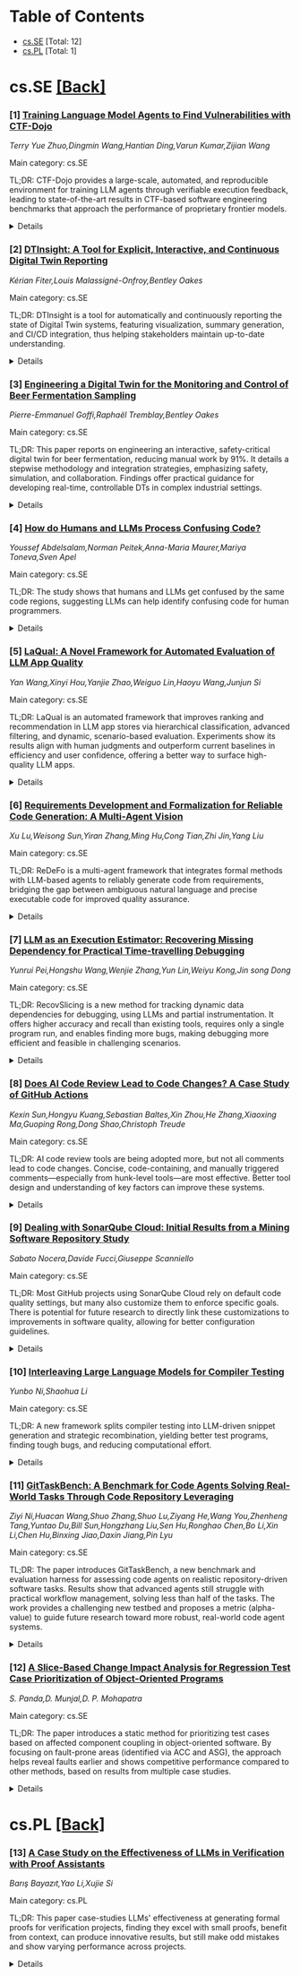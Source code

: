 <div id=toc></div>

# Table of Contents

- [cs.SE](#cs.SE) [Total: 12]
- [cs.PL](#cs.PL) [Total: 1]


<div id='cs.SE'></div>

# cs.SE [[Back]](#toc)

### [1] [Training Language Model Agents to Find Vulnerabilities with CTF-Dojo](https://arxiv.org/abs/2508.18370)
*Terry Yue Zhuo,Dingmin Wang,Hantian Ding,Varun Kumar,Zijian Wang*

Main category: cs.SE

TL;DR: CTF-Dojo provides a large-scale, automated, and reproducible environment for training LLM agents through verifiable execution feedback, leading to state-of-the-art results in CTF-based software engineering benchmarks that approach the performance of proprietary frontier models.


<details>
  <summary>Details</summary>
Motivation: Current training of LLMs with executable environments is limited by the scarcity and inflexibility of such platforms. There is a need for scalable, reproducible environments for verifiable feedback to develop more capable machine learning agents without heavy manual effort or proprietary data.

Method: The authors developed CTF-Dojo, an executable runtime comprising 658 Docker-based CTF challenges, and CTF-Forge, an automated tool for transforming public artifacts into execution environments. They trained LLM agents with execution-verified feedback and evaluated them against established CTF benchmarks.

Result: Training on 486 high-quality trajectories from CTF-Dojo yielded up to 11.6% absolute improvement over strong baselines in three benchmarks, with the top model achieving 31.9% Pass@1. This performance rivals that of leading closed-source models, demonstrating the platform's effectiveness.

Conclusion: Execution-grounded training signals using CTF-style challenges can significantly improve the performance of large language model agents, achieving results competitive with frontier proprietary models.

Abstract: Large language models (LLMs) have demonstrated exceptional capabilities when
trained within executable runtime environments, notably excelling at software
engineering tasks through verified feedback loops. Yet, scalable and
generalizable execution-grounded environments remain scarce, limiting progress
in training more capable ML agents. We introduce CTF-Dojo, the first
large-scale executable runtime tailored for training LLMs with verifiable
feedback, featuring 658 fully functional Capture-The-Flag (CTF)-style
challenges containerized in Docker with guaranteed reproducibility. To enable
rapid scaling without manual intervention, we develop CTF-Forge, an automated
pipeline that transforms publicly available artifacts into ready-to-use
execution environments in minutes, eliminating weeks of expert configuration
traditionally required. We trained LLM-based agents on just 486 high-quality,
execution-verified trajectories from CTF-Dojo, achieving up to 11.6% absolute
gains over strong baselines across three competitive benchmarks: InterCode-CTF,
NYU CTF Bench, and Cybench. Our best-performing 32B model reaches 31.9% Pass@1,
establishing a new open-weight state-of-the-art that rivals frontier models
like DeepSeek-V3-0324 and Gemini-2.5-Flash. By framing CTF-style tasks as a
benchmark for executable-agent learning, CTF-Dojo demonstrates that
execution-grounded training signals are not only effective but pivotal in
advancing high-performance ML agents without dependence on costly proprietary
systems.

</details>


### [2] [DTInsight: A Tool for Explicit, Interactive, and Continuous Digital Twin Reporting](https://arxiv.org/abs/2508.18431)
*Kérian Fiter,Louis Malassigné-Onfroy,Bentley Oakes*

Main category: cs.SE

TL;DR: DTInsight is a tool for automatically and continuously reporting the state of Digital Twin systems, featuring visualization, summary generation, and CI/CD integration, thus helping stakeholders maintain up-to-date understanding.


<details>
  <summary>Details</summary>
Motivation: As Digital Twin systems evolve over time, stakeholders need effective tools to track their current characteristics and architecture for better understanding and decision-making.

Method: The paper introduces DTInsight, which systematically and automatically produces continuous reports for Digital Twins using a DT Description Framework. DTInsight features interactive architecture visualization, summary generation using ontological data, and integration with CI/CD pipelines.

Result: DTInsight provides stakeholders with real-time, detailed, and easily accessible reports that improve their understanding of Digital Twin systems.

Conclusion: DTInsight effectively supports stakeholders by delivering timely, thorough insights into evolving Digital Twin systems through automated reporting and visualization.

Abstract: With Digital Twin (DT) construction and evolution occurring over time,
stakeholders require tools to understand the current characteristics and
conceptual architecture of the system at any time. We introduce DTInsight, a
systematic and automated tool and methodology for producing continuous
reporting for DTs. DTInsight offers three key features: (a) an interactive
conceptual architecture visualization of DTs; (b) generation of summaries of DT
characteristics based on ontological data; and (c) integration of these outputs
into a reporting page within a continuous integration and continuous deployment
(CI/CD) pipeline. Given a modeled description of the DT aligning to our DT
Description Framework (DTDF), DTInsight enables up-to-date and detailed reports
for enhanced stakeholder understanding.

</details>


### [3] [Engineering a Digital Twin for the Monitoring and Control of Beer Fermentation Sampling](https://arxiv.org/abs/2508.18452)
*Pierre-Emmanuel Goffi,Raphaël Tremblay,Bentley Oakes*

Main category: cs.SE

TL;DR: This paper reports on engineering an interactive, safety-critical digital twin for beer fermentation, reducing manual work by 91%. It details a stepwise methodology and integration strategies, emphasizing safety, simulation, and collaboration. Findings offer practical guidance for developing real-time, controllable DTs in complex industrial settings.


<details>
  <summary>Details</summary>
Motivation: The motivation is to address the complexity of engineering interactive digital twins (DTs) in industrial settings, particularly beyond mere passive monitoring, and to enhance operational efficiency and safety for processes such as beer fermentation.

Method: A systematic methodology was used, featuring a three-phase engineering approach that transitions from passive monitoring to an interactive Type 2 DT. This system integrates hardware (Arduino controllers) and software (Unity visualization), employs multi-layered safety protocols, and applies real-time synchronization and the constellation reporting framework for cross-domain collaboration.

Result: The developed DT system achieved a 91% reduction in manual sampling time and successfully implemented real-time control capabilities for a high-pressure system. The project overcame challenges related to interdisciplinary integration and demonstrated the importance of safety-first and simulation-driven approaches.

Conclusion: The study offers practical, actionable strategies for creating bidirectional, safety-critical DTs, emphasizing the value of safety, simulation, and progressive implementation. The experience and methodology provide guidance for practitioners developing similar systems with real-time interactive controls in industrial environments.

Abstract: Successfully engineering interactive industrial DTs is a complex task,
especially when implementing services beyond passive monitoring. We present
here an experience report on engineering a safety-critical digital twin (DT)
for beer fermentation monitoring, which provides continual sampling and reduces
manual sampling time by 91%. We document our systematic methodology and
practical solutions for implementing bidirectional DTs in industrial
environments. This includes our three-phase engineering approach that
transforms a passive monitoring system into an interactive Type 2 DT with
real-time control capabilities for pressurized systems operating at seven bar.
We contribute details of multi-layered safety protocols, hardware-software
integration strategies across Arduino controllers and Unity visualization, and
real-time synchronization solutions. We document specific engineering
challenges and solutions spanning interdisciplinary integration, demonstrating
how our use of the constellation reporting framework facilitates cross-domain
collaboration. Key findings include the critical importance of safety-first
design, simulation-driven development, and progressive implementation
strategies. Our work thus provides actionable guidance for practitioners
developing DTs requiring bidirectional control in safety-critical applications.

</details>


### [4] [How do Humans and LLMs Process Confusing Code?](https://arxiv.org/abs/2508.18547)
*Youssef Abdelsalam,Norman Peitek,Anna-Maria Maurer,Mariya Toneva,Sven Apel*

Main category: cs.SE

TL;DR: The study shows that humans and LLMs get confused by the same code regions, suggesting LLMs can help identify confusing code for human programmers.


<details>
  <summary>Details</summary>
Motivation: The motivation behind this paper is to understand whether human programmers and large language models (LLMs) experience confusion in the same parts of source code. This has important implications for integrating LLMs into software engineering workflows, improving code quality, and enhancing LLMs' design.

Method: The authors conducted an empirical study comparing code comprehension between LLMs and human programmers. Comprehension in LLMs was measured by examining perplexity scores, while comprehension in humans was measured using neurophysiological data (EEG-based fixation-related potentials). They analyzed the alignment of confusion indicators from both sources when processing clean and confusing code.

Result: The study found that spikes in LLM perplexity strongly correlate in both location and amplitude with human neurophysiological signals associated with confusion. In other words, both LLMs and humans tend to be confused by the same kinds of code.

Conclusion: LLMs and humans exhibit similar confusion patterns when reading code, which means LLMs could be valuable in identifying confusing code for humans. This insight can guide the integration of LLMs in software engineering processes as well as improvements in LLM technology.

Abstract: Already today, humans and programming assistants based on large language
models (LLMs) collaborate in everyday programming tasks. Clearly, a
misalignment between how LLMs and programmers comprehend code can lead to
misunderstandings, inefficiencies, low code quality, and bugs.
  A key question in this space is whether humans and LLMs are confused by the
same kind of code. This would not only guide our choices of integrating LLMs in
software engineering workflows, but also inform about possible improvements of
LLMs.
  To this end, we conducted an empirical study comparing an LLM to human
programmers comprehending clean and confusing code. We operationalized
comprehension for the LLM by using LLM perplexity, and for human programmers
using neurophysiological responses (in particular, EEG-based fixation-related
potentials).
  We found that LLM perplexity spikes correlate both in terms of location and
amplitude with human neurophysiological responses that indicate confusion. This
result suggests that LLMs and humans are similarly confused about the code.
Based on these findings, we devised a data-driven, LLM-based approach to
identify regions of confusion in code that elicit confusion in human
programmers.

</details>


### [5] [LaQual: A Novel Framework for Automated Evaluation of LLM App Quality](https://arxiv.org/abs/2508.18636)
*Yan Wang,Xinyi Hou,Yanjie Zhao,Weiguo Lin,Haoyu Wang,Junjun Si*

Main category: cs.SE

TL;DR: LaQual is an automated framework that improves ranking and recommendation in LLM app stores via hierarchical classification, advanced filtering, and dynamic, scenario-based evaluation. Experiments show its results align with human judgments and outperform current baselines in efficiency and user confidence, offering a better way to surface high-quality LLM apps.


<details>
  <summary>Details</summary>
Motivation: Current LLM app stores use static metrics (like user activity and favorites) for ranking and recommendations, which do not efficiently help users find high-quality apps. There is a need for a more robust and intelligent quality evaluation framework for LLM-based apps.

Method: The paper introduces LaQual, a three-stage automated framework: (1) hierarchically labeling and classifying LLM apps for scenario matching; (2) filtering out low-quality apps using advanced static indicators; (3) applying dynamic, scenario-adaptive evaluation where LLMs generate specific metrics, scoring rules, and tasks tailored to each scenario.

Result: LaQual's automated quality scores closely match human assessments (Spearman's rho 0.62 and 0.60 with significant p-values in the evaluated domains). It can reduce the app candidate pool by 66.7% to 81.3%. User studies show LaQual outperforms baselines in decision confidence, efficiency, and perceived value of evaluations.

Conclusion: LaQual provides a scalable, objective, and user-centered framework for evaluating and recommending high-quality LLM apps in app stores, addressing limitations of current static-metric-based approaches.

Abstract: LLM app stores are quickly emerging as platforms that gather a wide range of
intelligent applications based on LLMs, giving users many choices for content
creation, coding support, education, and more. However, the current methods for
ranking and recommending apps in these stores mostly rely on static metrics
like user activity and favorites, which makes it hard for users to efficiently
find high-quality apps. To address these challenges, we propose LaQual, an
automated framework for evaluating the quality of LLM apps. LaQual consists of
three main stages: first, it labels and classifies LLM apps in a hierarchical
way to accurately match them to different scenarios; second, it uses static
indicators, such as time-weighted user engagement and functional capability
metrics, to filter out low-quality apps; and third, it conducts a dynamic,
scenario-adaptive evaluation, where the LLM itself generates scenario-specific
evaluation metrics, scoring rules, and tasks for a thorough quality assessment.
Experiments on a popular LLM app store show that LaQual is effective. Its
automated scores are highly consistent with human judgments (with Spearman's
rho of 0.62 and p=0.006 in legal consulting, and rho of 0.60 and p=0.009 in
travel planning). By effectively screening, LaQual can reduce the pool of
candidate LLM apps by 66.7% to 81.3%. User studies further confirm that LaQual
significantly outperforms baseline systems in decision confidence, comparison
efficiency (with average scores of 5.45 compared to 3.30), and the perceived
value of its evaluation reports (4.75 versus 2.25). Overall, these results
demonstrate that LaQual offers a scalable, objective, and user-centered
solution for finding and recommending high-quality LLM apps in real-world use
cases.

</details>


### [6] [Requirements Development and Formalization for Reliable Code Generation: A Multi-Agent Vision](https://arxiv.org/abs/2508.18675)
*Xu Lu,Weisong Sun,Yiran Zhang,Ming Hu,Cong Tian,Zhi Jin,Yang Liu*

Main category: cs.SE

TL;DR: ReDeFo is a multi-agent framework that integrates formal methods with LLM-based agents to reliably generate code from requirements, bridging the gap between ambiguous natural language and precise executable code for improved quality assurance.


<details>
  <summary>Details</summary>
Motivation: Automated code generation is a highly desired goal in software engineering, but current approaches using only Large Language Models (LLMs) fall short in generating reliable code that meets practical requirements. These methods lack a systematic process for developing and modeling requirements.

Method: The paper introduces ReDeFo, a multi-agent framework that combines LLM-based agents with formal methods. The framework features three agents working together to transform natural language requirements into formal specifications, which are then used for code generation and verification, ensuring higher quality and correctness.

Result: ReDeFo uses formal specifications to rigorously reason about code correctness, uncover hidden bugs, and enforce critical properties. This strengthens quality assurance across the development pipeline and improves the reliability of auto-generated code.

Conclusion: The framework represents a significant step toward achieving reliable automated software generation, addressing the long-standing challenges of requirement ambiguity and lack of formal verification in LLM-generated code.

Abstract: Automated code generation has long been considered the holy grail of software
engineering. The emergence of Large Language Models (LLMs) has catalyzed a
revolutionary breakthrough in this area. However, existing methods that only
rely on LLMs remain inadequate in the quality of generated code, offering no
guarantees of satisfying practical requirements. They lack a systematic
strategy for requirements development and modeling. Recently, LLM-based agents
typically possess powerful abilities and play an essential role in facilitating
the alignment of LLM outputs with user requirements. In this paper, we envision
the first multi-agent framework for reliable code generation based on
\textsc{re}quirements \textsc{de}velopment and \textsc{fo}rmalization, named
\textsc{ReDeFo}. This framework incorporates three agents, highlighting their
augmentation with knowledge and techniques of formal methods, into the
requirements-to-code generation pipeline to strengthen quality assurance. The
core of \textsc{ReDeFo} is the use of formal specifications to bridge the gap
between potentially ambiguous natural language requirements and precise
executable code. \textsc{ReDeFo} enables rigorous reasoning about correctness,
uncovering hidden bugs, and enforcing critical properties throughout the
development process. In general, our framework aims to take a promising step
toward realizing the long-standing vision of reliable, auto-generated software.

</details>


### [7] [LLM as an Execution Estimator: Recovering Missing Dependency for Practical Time-travelling Debugging](https://arxiv.org/abs/2508.18721)
*Yunrui Pei,Hongshu Wang,Wenjie Zhang,Yun Lin,Weiyu Kong,Jin song Dong*

Main category: cs.SE

TL;DR: RecovSlicing is a new method for tracking dynamic data dependencies for debugging, using LLMs and partial instrumentation. It offers higher accuracy and recall than existing tools, requires only a single program run, and enables finding more bugs, making debugging more efficient and feasible in challenging scenarios.


<details>
  <summary>Details</summary>
Motivation: Dynamic data dependency analysis is crucial for debugging: it helps answer why a variable holds a particular value during execution. Existing methods either require broad, invasive instrumentation of all possible variable definitions or multiple program runs, which is inefficient, especially in large, non-deterministic, or library-heavy codebases.

Method: The paper proposes RecovSlicing, a novel approach using partial instrumentation and leveraging LLMs (large language models) to infer unrecorded program behaviors. Given a program execution trace and a particular slicing criterion (a program step and variable of interest), RecovSlicing approximates how a variable's value was defined by reconstructing missing executions and aligning inferred variables to memory states. It also supports tracing implicit variables, such as those inside data structures like list.get(i).

Result: The authors evaluated RecovSlicing on 8,300 data dependencies using three established slicing benchmarks. RecovSlicing achieved high accuracy (80.3%, 91.1%, and 98.3%) compared to current state-of-the-art tools, significantly outperforming them. Its recall was also higher (91.1%, 91.1%, 98.3%). Furthermore, when integrated with a regression bug localizer, RecovSlicing facilitated the identification of 16% more regressions.

Conclusion: RecovSlicing substantially improves dynamic data dependency analysis by allowing effective debugging with partial instrumentation, reducing overhead, increasing accuracy and recall, and making it practical for non-deterministic or library-intensive programs. Its integration into bug localization further demonstrates its practical value.

Abstract: Dynamic data dependency, answering "why a variable has this value?", is
critical for debugging. Given a program step `s` reading a variable `v`,
finding the dynamic definition of `v` is challenging. Traditional methods
require either (1) exhaustive instrumentation of all possible definitions of
`v` in one run or (2) replicating the run to re-examine reads/writes - both
costly. If `v` is defined in a library, instrumentation becomes expensive; for
non-deterministic programs, replication is infeasible.
  We propose RecovSlicing, which computes dynamic data dependency in a single
run with partial instrumentation. We leverage LLMs to infer program behavior
from a partially recorded trace and code context. Given a trace and a slicing
criterion (step `s` and variable `v`), RecovSlicing estimates the runtime
definition of `v` by recovering the missing execution.It also supports implicit
variables, such as those in `list.get(i)`. Technically, RecovSlicing tackles:
(1) recovering runtime values and structures, and (2) aligning recovered
variables with recorded memory to analyze definitions.
  We evaluate RecovSlicing on 8,300 data dependencies across three slicing
benchmarks, comparing it with Slicer4J, ND-Slicer, LLM Slicer, and re-execution
Slicer. RecovSlicing achieves accuracy of 80.3%, 91.1%, and 98.3%,
outperforming the best baseline (39.0%, 82.0%, 59.9%), and also leads in recall
(91.1%, 91.1%, 98.3% vs. 53.4%, 79.1%, 87.1%). Integrated into a regression bug
localizer, it enables finding 16% more regressions.

</details>


### [8] [Does AI Code Review Lead to Code Changes? A Case Study of GitHub Actions](https://arxiv.org/abs/2508.18771)
*Kexin Sun,Hongyu Kuang,Sebastian Baltes,Xin Zhou,He Zhang,Xiaoxing Ma,Guoping Rong,Dong Shao,Christoph Treude*

Main category: cs.SE

TL;DR: AI code review tools are being adopted more, but not all comments lead to code changes. Concise, code-containing, and manually triggered comments—especially from hunk-level tools—are most effective. Better tool design and understanding of key factors can improve these systems.


<details>
  <summary>Details</summary>
Motivation: AI-based code review tools are increasingly used in software development to improve code quality, but there is limited knowledge about their real-world impact and effectiveness.

Method: The authors conducted a large-scale empirical study analyzing over 22,000 review comments from 16 popular AI-based code review tools used in GitHub workflows across 178 repositories. They used a two-stage LLM-assisted framework to classify whether comments led to code changes and employed interpretable machine learning to identify factors influencing effectiveness.

Result: Adoption of AI-based code review tools is increasing, but their effectiveness in prompting code changes varies. Comments that are concise, include code snippets, and are manually triggered, especially those from hunk-level review tools, are more likely to lead to code changes.

Conclusion: Careful design of AI-based code review tools is crucial for effectiveness. The study provides insights into which factors and design choices can enhance the impact of such systems and suggests directions for future improvements.

Abstract: AI-based code review tools automatically review and comment on pull requests
to improve code quality. Despite their growing presence, little is known about
their actual impact. We present a large-scale empirical study of 16 popular
AI-based code review actions for GitHub workflows, analyzing more than 22,000
review comments in 178 repositories. We investigate (1) how these tools are
adopted and configured, (2) whether their comments lead to code changes, and
(3) which factors influence their effectiveness. We develop a two-stage
LLM-assisted framework to determine whether review comments are addressed, and
use interpretable machine learning to identify influencing factors. Our
findings show that, while adoption is growing, effectiveness varies widely.
Comments that are concise, contain code snippets, and are manually triggered,
particularly those from hunk-level review tools, are more likely to result in
code changes. These results highlight the importance of careful tool design and
suggest directions for improving AI-based code review systems.

</details>


### [9] [Dealing with SonarQube Cloud: Initial Results from a Mining Software Repository Study](https://arxiv.org/abs/2508.18816)
*Sabato Nocera,Davide Fucci,Giuseppe Scanniello*

Main category: cs.SE

TL;DR: Most GitHub projects using SonarQube Cloud rely on default code quality settings, but many also customize them to enforce specific goals. There is potential for future research to directly link these customizations to improvements in software quality, allowing for better configuration guidelines.


<details>
  <summary>Details</summary>
Motivation: Static Code Analysis tools like SonarQube Cloud are increasingly used to ensure code quality, but there is limited understanding of how open-source projects actually use and customize these tools.

Method: A mining study was conducted on GitHub projects linked to SonarQube Cloud via GitHub Actions, investigating how these projects connect to and configure SonarQube Cloud.

Result: Out of 321 GitHub projects, 81% were properly connected to SonarQube Cloud. Of 265 accessible projects, 75% used the organization's default quality gate; 55% relied on the built-in (default) quality gate, while 45% customized their configurations. Most enforcements focus on security, maintainability, reliability, and code coverage, especially for new or changed code.

Conclusion: While many projects stick with predefined SonarQube Cloud configurations, a substantial number customize settings to fit their unique quality goals. The study suggests future work should explore how these configuration choices impact real-world software quality outcomes, enabling evidence-based tool recommendations.

Abstract: Background: Static Code Analysis (SCA) tools are widely adopted to enforce
code quality standards. However, little is known about how open-source projects
use and customize these tools. Aims: This paper investigates how GitHub
projects use and customize a popular SCA tool, namely SonarQube Cloud. Method:
We conducted a mining study of GitHub projects that are linked through GitHub
Actions to SonarQube Cloud projects. Results: Among 321 GitHub projects using
SonarQube Cloud, 81% of them are correctly connected to SonarQube Cloud
projects, while others exhibit misconfigurations or restricted access. Among
265 accessible SonarQube Cloud projects, 75% use the organization's default
quality gate, i.e., a set of conditions that deployed source code must meet to
pass automated checks. While 55% of the projects use the built-in quality gate
provided by SonarQube Cloud, 45% of them customize their quality gate with
different conditions. Overall, the most common quality conditions align with
SonarQube Cloud's "Clean as You Code" principle and enforce security,
maintainability, reliability, coverage, and a few duplicates on newly added or
modified source code. Conclusions: Many projects rely on predefined
configurations, yet a significant portion customize their configurations to
meet specific quality goals. Building on our initial results, we envision a
future research agenda linking quality gate configurations to actual software
outcomes (e.g., improvement of software security). This would enable
evidence-based recommendations for configuring SCA tools like SonarQube Cloud
in various contexts.

</details>


### [10] [Interleaving Large Language Models for Compiler Testing](https://arxiv.org/abs/2508.18955)
*Yunbo Ni,Shaohua Li*

Main category: cs.SE

TL;DR: A new framework splits compiler testing into LLM-driven snippet generation and strategic recombination, yielding better test programs, finding tough bugs, and reducing computational effort.


<details>
  <summary>Details</summary>
Motivation: Current AI-driven compiler testing methods suffer from overly simple generated test programs and high computational costs during extensive testing.

Method: A two-phase framework is proposed: (1) Offline LLMs generate small, feature-rich code snippets; (2) Online these snippets are recombined to create complex, valid test cases for compiler testing.

Result: The approach was implemented in LegoFuzz for C compilers, leading to the discovery of 66 bugs in GCC and LLVM, including many serious, hard-to-find miscompilation bugs.

Conclusion: Decoupling test generation and execution using LLMs greatly enhances compiler bug discovery efficiency and could benefit broader software testing applications.

Abstract: Testing compilers with AI models, especially large language models (LLMs),
has shown great promise. However, current approaches struggle with two key
problems: The generated programs for testing compilers are often too simple,
and extensive testing with the LLMs is computationally expensive. In this
paper, we propose a novel compiler testing framework that decouples the testing
process into two distinct phases: an offline phase and an online phase. In the
offline phase, we use LLMs to generate a collection of small but feature-rich
code pieces. In the online phase, we reuse these code pieces by strategically
combining them to build high-quality and valid test programs, which are then
used to test compilers.
  We implement this idea in a tool, LegoFuzz, for testing C compilers. The
results are striking: we found 66 bugs in GCC and LLVM, the most widely used C
compilers. Almost half of the bugs are miscompilation bugs, which are serious
and hard-to-find bugs that none of the existing LLM-based tools could find. We
believe this efficient design opens up new possibilities for using AI models in
software testing beyond just C compilers.

</details>


### [11] [GitTaskBench: A Benchmark for Code Agents Solving Real-World Tasks Through Code Repository Leveraging](https://arxiv.org/abs/2508.18993)
*Ziyi Ni,Huacan Wang,Shuo Zhang,Shuo Lu,Ziyang He,Wang You,Zhenheng Tang,Yuntao Du,Bill Sun,Hongzhang Liu,Sen Hu,Ronghao Chen,Bo Li,Xin Li,Chen Hu,Binxing Jiao,Daxin Jiang,Pin Lyu*

Main category: cs.SE

TL;DR: The paper introduces GitTaskBench, a new benchmark and evaluation harness for assessing code agents on realistic repository-driven software tasks. Results show that advanced agents still struggle with practical workflow management, solving less than half of the tasks. The work provides a challenging new testbed and proposes a metric (alpha-value) to guide future research toward more robust, real-world code agent systems.


<details>
  <summary>Details</summary>
Motivation: Existing benchmarks for code agents do not adequately evaluate their performance in realistic, workflow-driven scenarios involving practical use of large-scale code repositories, such as those on GitHub, which are critical in real-world software development.

Method: The authors introduce GitTaskBench, a benchmark featuring 54 realistic coding tasks spanning 7 modalities and 7 domains, each paired with a relevant repository and an automated evaluation harness defining practical success criteria. They also propose a new metric called alpha-value to quantify the economic benefit of agent performance by integrating success rates, computational costs, and developer salaries. They evaluate the benchmark using three state-of-the-art agent frameworks paired with several advanced LLMs.

Result: The experiments reveal that current advanced code agents struggle with realistic repository-centric code tasks, with the best-performing system (OpenHands+Claude 3.7) solving only 48.15% of tasks. Over half of task failures are due to basic but crucial steps like environment setup and dependency resolution.

Conclusion: GitTaskBench fills a critical evaluation gap for code agents by focusing on authentic, repository-driven tasks and practical workflow obstacles. The benchmark highlights significant challenges that remain for code agents to solve end-to-end real-world software development problems. The open-source release aims to foster research on repository-aware code reasoning and task execution.

Abstract: Beyond scratch coding, exploiting large-scale code repositories (e.g.,
GitHub) for practical tasks is vital in real-world software development, yet
current benchmarks rarely evaluate code agents in such authentic,
workflow-driven scenarios. To bridge this gap, we introduce GitTaskBench, a
benchmark designed to systematically assess this capability via 54 realistic
tasks across 7 modalities and 7 domains. Each task pairs a relevant repository
with an automated, human-curated evaluation harness specifying practical
success criteria. Beyond measuring execution and task success, we also propose
the alpha-value metric to quantify the economic benefit of agent performance,
which integrates task success rates, token cost, and average developer
salaries. Experiments across three state-of-the-art agent frameworks with
multiple advanced LLMs show that leveraging code repositories for complex task
solving remains challenging: even the best-performing system, OpenHands+Claude
3.7, solves only 48.15% of tasks. Error analysis attributes over half of
failures to seemingly mundane yet critical steps like environment setup and
dependency resolution, highlighting the need for more robust workflow
management and increased timeout preparedness. By releasing GitTaskBench, we
aim to drive progress and attention toward repository-aware code reasoning,
execution, and deployment -- moving agents closer to solving complex,
end-to-end real-world tasks. The benchmark and code are open-sourced at
https://github.com/QuantaAlpha/GitTaskBench.

</details>


### [12] [A Slice-Based Change Impact Analysis for Regression Test Case Prioritization of Object-Oriented Programs](https://arxiv.org/abs/2508.19056)
*S. Panda,D. Munjal,D. P. Mohapatra*

Main category: cs.SE

TL;DR: The paper introduces a static method for prioritizing test cases based on affected component coupling in object-oriented software. By focusing on fault-prone areas (identified via ACC and ASG), the approach helps reveal faults earlier and shows competitive performance compared to other methods, based on results from multiple case studies.


<details>
  <summary>Details</summary>
Motivation: Test case prioritization in software testing is important to detect faults early and reduce retesting time and cost. The motivation is to improve the efficiency of regression testing by ordering test cases based on their potential to detect errors.

Method: The authors propose a static approach for prioritizing test cases by calculating the affected component coupling (ACC) of program parts in object-oriented software. They construct an affected slice graph (ASG) to represent these parts, calculate ACC values for ASG nodes, and assign higher priority to tests covering nodes with higher ACC.

Result: The approach was analyzed using mutation faults and applied to seven case studies. Results show that test cases covering fault-prone program parts (with higher ACC) tend to reveal faults earlier. The proposed technique performs acceptably compared to existing methods.

Conclusion: The static ACC-based prioritization approach is feasible and improves fault detection performance, justifying its use over some current techniques.

Abstract: Test case prioritization focuses on finding a suitable order of execution of
the test cases in a test suite to meet some performance goals like detecting
faults early. It is likely that some test cases execute the program parts that
are more prone to errors and will detect more errors if executed early during
the testing process. Finding an optimal order of execution for the selected
regression test cases saves time and cost of retesting. This paper presents a
static approach to prioritizing the test cases by computing the affected
component coupling (ACC) of the affected parts of object-oriented programs. We
construct a graph named affected slice graph (ASG) to represent these affected
program parts.We determine the fault-proneness of the nodes of ASG by computing
their respective ACC values. We assign higher priority to those test cases that
cover the nodes with higher ACC values. Our analysis with mutation faults shows
that the test cases executing the fault-prone program parts have a higher
chance to reveal faults earlier than other test cases in the test suite. The
result obtained from seven case studies justifies that our approach is feasible
and gives acceptable performance in comparison to some existing techniques.

</details>


<div id='cs.PL'></div>

# cs.PL [[Back]](#toc)

### [13] [A Case Study on the Effectiveness of LLMs in Verification with Proof Assistants](https://arxiv.org/abs/2508.18587)
*Barış Bayazıt,Yao Li,Xujie Si*

Main category: cs.PL

TL;DR: This paper case-studies LLMs' effectiveness at generating formal proofs for verification projects, finding they excel with small proofs, benefit from context, can produce innovative results, but still make odd mistakes and show varying performance across projects.


<details>
  <summary>Details</summary>
Motivation: The motivation behind this paper is to investigate the practical effectiveness of large language models (LLMs) in automating proof generation with proof assistants, addressing the gap in understanding their real-world utility for formal verification tasks.

Method: The authors conducted a case study using two mature Rocq projects (hs-to-coq tool and Verdi) to assess LLMs' proof generation abilities. They applied both quantitative and qualitative analyses to evaluate LLM-generated proofs.

Result: The study found that: (1) incorporating external dependencies and relevant context from the same file significantly improves proof generation; (2) LLMs perform very well on smaller proofs but are also capable of generating larger proofs; (3) performance varies across different verification projects; (4) LLMs can create concise proofs and successfully apply classical methods to new definitions but sometimes make peculiar errors.

Conclusion: LLMs demonstrate strong potential in assisting with proof generation for verification projects, particularly for smaller proofs, but their performance varies with context, project type, and complexity, and they are prone to occasional unusual mistakes.

Abstract: Large language models (LLMs) can potentially help with verification using
proof assistants by automating proofs. However, it is unclear how effective
LLMs are in this task. In this paper, we perform a case study based on two
mature Rocq projects: the hs-to-coq tool and Verdi. We evaluate the
effectiveness of LLMs in generating proofs by both quantitative and qualitative
analysis. Our study finds that: (1) external dependencies and context in the
same source file can significantly help proof generation; (2) LLMs perform
great on small proofs but can also generate large proofs; (3) LLMs perform
differently on different verification projects; and (4) LLMs can generate
concise and smart proofs, apply classical techniques to new definitions, but
can also make odd mistakes.

</details>

